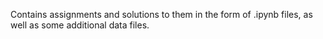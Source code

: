 Contains assignments and solutions to them in the form of .ipynb files, as well as some additional data files.
